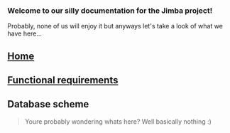 ### Welcome to our silly documentation for the Jimba project! 

 Probably, none of us will enjoy it but anyways let's take a look of what we have here...

## [Home](https://github.com/fpmi-hci-2023/project12-jimba/wiki)


## [Functional requirements](func_req.md)


## Database scheme

> Youre probably wondering whats here? Well basically nothing
> :)
